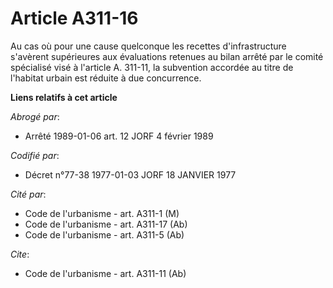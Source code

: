 # Article A311-16

Au cas où pour une cause quelconque les recettes d'infrastructure s'avèrent supérieures aux évaluations retenues au bilan
arrêté par le comité spécialisé visé à l'article A. 311-11, la subvention accordée au titre de l'habitat urbain est réduite à
due concurrence.

**Liens relatifs à cet article**

_Abrogé par_:

  - Arrêté 1989-01-06 art. 12 JORF 4 février 1989

_Codifié par_:

  - Décret n°77-38 1977-01-03 JORF 18 JANVIER 1977

_Cité par_:

  - Code de l'urbanisme - art. A311-1 (M)
  - Code de l'urbanisme - art. A311-17 (Ab)
  - Code de l'urbanisme - art. A311-5 (Ab)

_Cite_:

  - Code de l'urbanisme - art. A311-11 (Ab)
